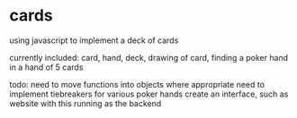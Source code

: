 # cards

using javascript to implement a deck of cards

currently included: card, hand, deck, drawing of card, finding a poker hand in a hand of 5 cards

todo: 
need to move functions into objects where appropriate
need to implement tiebreakers for various poker hands
create an interface, such as website with this running as the backend

